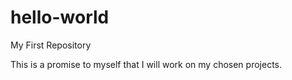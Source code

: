 # hello-world
My First Repository

This is a promise to myself that I will work on my chosen projects.
